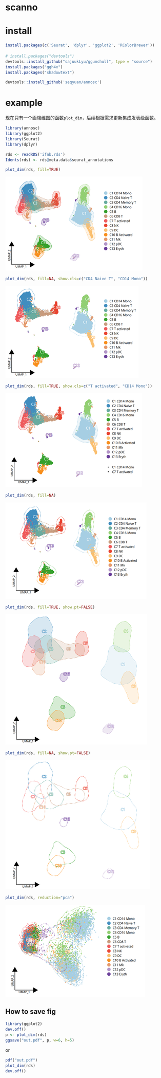 # scanno
# install

```R
install.packages(c('Seurat', 'dplyr', 'ggplot2', 'RColorBrewer'))

# install.packages("devtools")
devtools::install_github("sajuukLyu/ggunchull", type = "source")
install.packages("ggh4x")
install.packages("shadowtext")
```

```R
devtools::install_github('seqyuan/annosc')
```

# example
现在只有一个画降维图的函数`plot_dim`，后续根据需求更新集成发表级函数。

```R
library(annosc)
library(ggplot2)
library(Seurat)
library(dplyr)
```

```R
rds <- readRDS('ifnb.rds')
Idents(rds) <- rds@meta.data$seurat_annotations
```

```R
plot_dim(rds, fill=TRUE)
```

![fig 1](./inst/extdata/fig/1.png "fig1")

```R
plot_dim(rds, fill=NA, show.cls=c("CD4 Naive T", "CD14 Mono"))
```

![fig 2](./inst/extdata/fig/2.png "fig2")

```R
plot_dim(rds, fill=TRUE, show.cls=c("T activated", "CD14 Mono"))
```

![fig 3](./inst/extdata/fig/3.png "fig3")

```R
plot_dim(rds, fill=NA)
```

![fig 4](./inst/extdata/fig/4.png "fig4")

```R
plot_dim(rds, fill=TRUE, show.pt=FALSE)
```

![fig 5](./inst/extdata/fig/5.png "fig5")

```R
plot_dim(rds, fill=NA, show.pt=FALSE)
```

![fig 6](./inst/extdata/fig/6.png "fig6")

```R
plot_dim(rds, reduction="pca")
```

![fig 7](./inst/extdata/fig/7.png "fig7")


## How to save fig
```R
library(ggplot2)
dev.off()
p <- plot_dim(rds)
ggsave("out.pdf", p, w=6, h=5)
```

or

```R
pdf("out.pdf")
plot_dim(rds)
dev.off()
```

